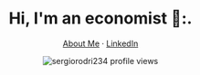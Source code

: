 <h1 align="center"> Hi, I'm an economist 🐶:.</h1>

<p align="center">
    <a href="https://sergiorodri234.github.io/about.html">About Me</a>
    ·
    <a href="https://www.linkedin.com/in/sergio-enrique-rodriguez-correa-ba1b93250/">LinkedIn</a>

</p>


<p align="center"> 
  <img align="center" src="https://komarev.com/ghpvc/?username=sergiorodri234&color=blue&style=flat-square" alt="sergiorodri234 profile views" />
</p>


